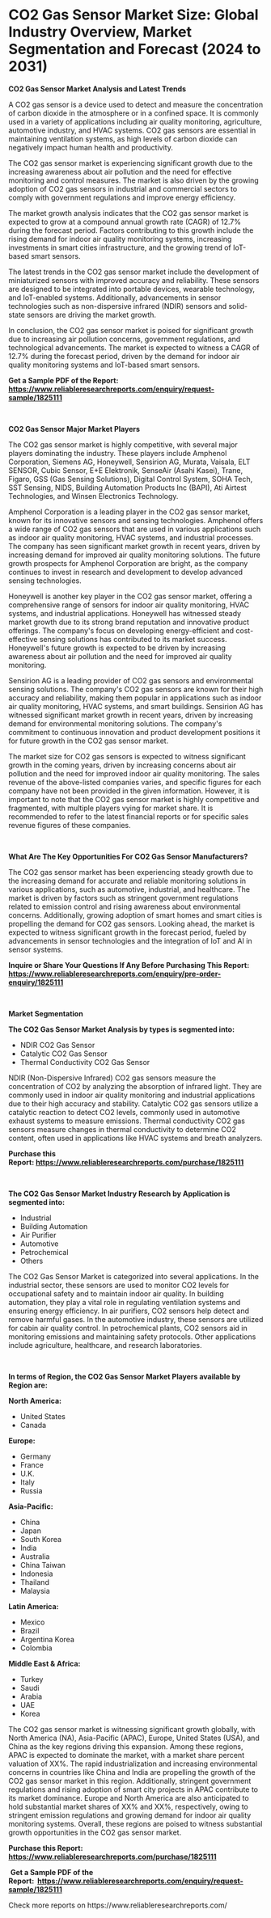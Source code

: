 <p><h1>CO2 Gas Sensor Market Size: Global Industry Overview, Market Segmentation and Forecast (2024 to 2031)</h1></p><p><strong>CO2 Gas Sensor Market Analysis and Latest Trends</strong></p>
<p><p>A CO2 gas sensor is a device used to detect and measure the concentration of carbon dioxide in the atmosphere or in a confined space. It is commonly used in a variety of applications including air quality monitoring, agriculture, automotive industry, and HVAC systems. CO2 gas sensors are essential in maintaining ventilation systems, as high levels of carbon dioxide can negatively impact human health and productivity.</p><p>The CO2 gas sensor market is experiencing significant growth due to the increasing awareness about air pollution and the need for effective monitoring and control measures. The market is also driven by the growing adoption of CO2 gas sensors in industrial and commercial sectors to comply with government regulations and improve energy efficiency.</p><p>The market growth analysis indicates that the CO2 gas sensor market is expected to grow at a compound annual growth rate (CAGR) of 12.7% during the forecast period. Factors contributing to this growth include the rising demand for indoor air quality monitoring systems, increasing investments in smart cities infrastructure, and the growing trend of IoT-based smart sensors.</p><p>The latest trends in the CO2 gas sensor market include the development of miniaturized sensors with improved accuracy and reliability. These sensors are designed to be integrated into portable devices, wearable technology, and IoT-enabled systems. Additionally, advancements in sensor technologies such as non-dispersive infrared (NDIR) sensors and solid-state sensors are driving the market growth.</p><p>In conclusion, the CO2 gas sensor market is poised for significant growth due to increasing air pollution concerns, government regulations, and technological advancements. The market is expected to witness a CAGR of 12.7% during the forecast period, driven by the demand for indoor air quality monitoring systems and IoT-based smart sensors.</p></p>
<p><strong>Get a Sample PDF of the Report:&nbsp; <a href="https://www.reliableresearchreports.com/enquiry/request-sample/1825111">https://www.reliableresearchreports.com/enquiry/request-sample/1825111</a></strong></p>
<p>&nbsp;</p>
<p><strong>CO2 Gas Sensor Major Market Players</strong></p>
<p><p>The CO2 gas sensor market is highly competitive, with several major players dominating the industry. These players include Amphenol Corporation, Siemens AG, Honeywell, Sensirion AG, Murata, Vaisala, ELT SENSOR, Cubic Sensor, E+E Elektronik, SenseAir (Asahi Kasei), Trane, Figaro, GSS (Gas Sensing Solutions), Digital Control System, SOHA Tech, SST Sensing, NIDS, Building Automation Products Inc (BAPI), Ati Airtest Technologies, and Winsen Electronics Technology.</p><p>Amphenol Corporation is a leading player in the CO2 gas sensor market, known for its innovative sensors and sensing technologies. Amphenol offers a wide range of CO2 gas sensors that are used in various applications such as indoor air quality monitoring, HVAC systems, and industrial processes. The company has seen significant market growth in recent years, driven by increasing demand for improved air quality monitoring solutions. The future growth prospects for Amphenol Corporation are bright, as the company continues to invest in research and development to develop advanced sensing technologies.</p><p>Honeywell is another key player in the CO2 gas sensor market, offering a comprehensive range of sensors for indoor air quality monitoring, HVAC systems, and industrial applications. Honeywell has witnessed steady market growth due to its strong brand reputation and innovative product offerings. The company's focus on developing energy-efficient and cost-effective sensing solutions has contributed to its market success. Honeywell's future growth is expected to be driven by increasing awareness about air pollution and the need for improved air quality monitoring.</p><p>Sensirion AG is a leading provider of CO2 gas sensors and environmental sensing solutions. The company's CO2 gas sensors are known for their high accuracy and reliability, making them popular in applications such as indoor air quality monitoring, HVAC systems, and smart buildings. Sensirion AG has witnessed significant market growth in recent years, driven by increasing demand for environmental monitoring solutions. The company's commitment to continuous innovation and product development positions it for future growth in the CO2 gas sensor market.</p><p>The market size for CO2 gas sensors is expected to witness significant growth in the coming years, driven by increasing concerns about air pollution and the need for improved indoor air quality monitoring. The sales revenue of the above-listed companies varies, and specific figures for each company have not been provided in the given information. However, it is important to note that the CO2 gas sensor market is highly competitive and fragmented, with multiple players vying for market share. It is recommended to refer to the latest financial reports or  for specific sales revenue figures of these companies.</p></p>
<p>&nbsp;</p>
<p><strong>What Are The Key Opportunities For CO2 Gas Sensor Manufacturers?</strong></p>
<p><p>The CO2 gas sensor market has been experiencing steady growth due to the increasing demand for accurate and reliable monitoring solutions in various applications, such as automotive, industrial, and healthcare. The market is driven by factors such as stringent government regulations related to emission control and rising awareness about environmental concerns. Additionally, growing adoption of smart homes and smart cities is propelling the demand for CO2 gas sensors. Looking ahead, the market is expected to witness significant growth in the forecast period, fueled by advancements in sensor technologies and the integration of IoT and AI in sensor systems.</p></p>
<p><strong>Inquire or Share Your Questions If Any Before Purchasing This Report: <a href="https://www.reliableresearchreports.com/enquiry/pre-order-enquiry/1825111">https://www.reliableresearchreports.com/enquiry/pre-order-enquiry/1825111</a></strong></p>
<p>&nbsp;</p>
<p><strong>Market Segmentation</strong></p>
<p><strong>The CO2 Gas Sensor Market Analysis by types is segmented into:</strong></p>
<p><ul><li>NDIR CO2 Gas Sensor</li><li>Catalytic CO2 Gas Sensor</li><li>Thermal Conductivity CO2 Gas Sensor</li></ul></p>
<p><p>NDIR (Non-Dispersive Infrared) CO2 gas sensors measure the concentration of CO2 by analyzing the absorption of infrared light. They are commonly used in indoor air quality monitoring and industrial applications due to their high accuracy and stability. Catalytic CO2 gas sensors utilize a catalytic reaction to detect CO2 levels, commonly used in automotive exhaust systems to measure emissions. Thermal conductivity CO2 gas sensors measure changes in thermal conductivity to determine CO2 content, often used in applications like HVAC systems and breath analyzers.</p></p>
<p><strong>Purchase this Report:&nbsp;<a href="https://www.reliableresearchreports.com/purchase/1825111">https://www.reliableresearchreports.com/purchase/1825111</a></strong></p>
<p>&nbsp;</p>
<p><strong>The CO2 Gas Sensor Market Industry Research by Application is segmented into:</strong></p>
<p><ul><li>Industrial</li><li>Building Automation</li><li>Air Purifier</li><li>Automotive</li><li>Petrochemical</li><li>Others</li></ul></p>
<p><p>The CO2 Gas Sensor Market is categorized into several applications. In the industrial sector, these sensors are used to monitor CO2 levels for occupational safety and to maintain indoor air quality. In building automation, they play a vital role in regulating ventilation systems and ensuring energy efficiency. In air purifiers, CO2 sensors help detect and remove harmful gases. In the automotive industry, these sensors are utilized for cabin air quality control. In petrochemical plants, CO2 sensors aid in monitoring emissions and maintaining safety protocols. Other applications include agriculture, healthcare, and research laboratories.</p></p>
<p>&nbsp;</p>
<p><strong>In terms of Region, the CO2 Gas Sensor Market Players available by Region are:</strong></p>
<p>
    <p> <strong> North America: </strong>
        <ul>
            <li>United States</li>
            <li>Canada</li>
        </ul>
        </p> 
    <p> <strong> Europe: </strong>
        <ul>
            <li>Germany</li>
            <li>France</li>
            <li>U.K.</li>
            <li>Italy</li>
            <li>Russia</li>
        </ul>
        </p> 
    <p> <strong> Asia-Pacific: </strong>
        <ul>
            <li>China</li>
            <li>Japan</li>
            <li>South Korea</li>
            <li>India</li>
            <li>Australia</li>
            <li>China Taiwan</li>
            <li>Indonesia</li>
            <li>Thailand</li>
            <li>Malaysia</li>
        </ul>
        </p> 
    <p> <strong> Latin America: </strong>
        <ul>
            <li>Mexico</li>
            <li>Brazil</li>
            <li>Argentina Korea</li>
            <li>Colombia</li>
        </ul>
        </p> 
    <p> <strong> Middle East & Africa: </strong>
        <ul>
            <li>Turkey</li>
            <li>Saudi</li>
            <li>Arabia</li>
            <li>UAE</li>
            <li>Korea</li>
        </ul>
    </p>
    </p>
<p><p>The CO2 gas sensor market is witnessing significant growth globally, with North America (NA), Asia-Pacific (APAC), Europe, United States (USA), and China as the key regions driving this expansion. Among these regions, APAC is expected to dominate the market, with a market share percent valuation of XX%. The rapid industrialization and increasing environmental concerns in countries like China and India are propelling the growth of the CO2 gas sensor market in this region. Additionally, stringent government regulations and rising adoption of smart city projects in APAC contribute to its market dominance. Europe and North America are also anticipated to hold substantial market shares of XX% and XX%, respectively, owing to stringent emission regulations and growing demand for indoor air quality monitoring systems. Overall, these regions are poised to witness substantial growth opportunities in the CO2 gas sensor market.</p></p>
<p><strong>Purchase this Report: <a href="https://www.reliableresearchreports.com/purchase/1825111">https://www.reliableresearchreports.com/purchase/1825111</a></strong></p>
<p>&nbsp;<strong>Get a Sample PDF of the Report:&nbsp;&nbsp;<a href="https://www.reliableresearchreports.com/enquiry/request-sample/1825111">https://www.reliableresearchreports.com/enquiry/request-sample/1825111</a></strong></p>
<p><strong></strong></p>
<p>Check more reports on https://www.reliableresearchreports.com/</p>